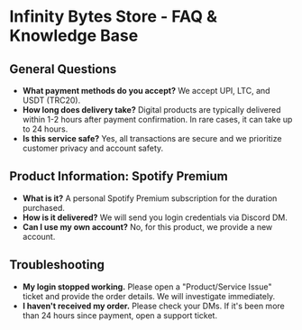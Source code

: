 # Infinity Bytes Store - FAQ & Knowledge Base

## General Questions
- **What payment methods do you accept?** We accept UPI, LTC, and USDT (TRC20).
- **How long does delivery take?** Digital products are typically delivered within 1-2 hours after payment confirmation. In rare cases, it can take up to 24 hours.
- **Is this service safe?** Yes, all transactions are secure and we prioritize customer privacy and account safety.

## Product Information: Spotify Premium
- **What is it?** A personal Spotify Premium subscription for the duration purchased.
- **How is it delivered?** We will send you login credentials via Discord DM.
- **Can I use my own account?** No, for this product, we provide a new account.

## Troubleshooting
- **My login stopped working.** Please open a "Product/Service Issue" ticket and provide the order details. We will investigate immediately.
- **I haven't received my order.** Please check your DMs. If it's been more than 24 hours since payment, open a support ticket.